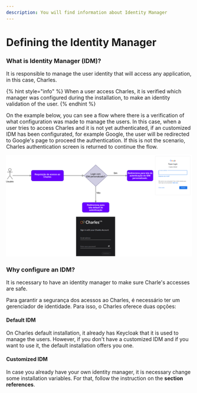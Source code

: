 ```yaml
---
description: You will find information about Identity Manager
---
```


# Defining the Identity Manager

### What is Identity Manager \(IDM\)?

It is responsible to manage the user identity that will access any application, in this case, Charles.

{% hint style="info" %}
When a user access Charles, it is verified which manager was configured during the installation, to make an identity validation of the user. 
{% endhint %}

On the example below, you can see a flow where there is a verification of what configuration was made to manage the users. In this case, when a user tries to access Charles and it is not yet authenticated, if an customized IDM has been configurated, for example Google, the user will be redirected to Google's page to proceed the authentication. If this is not the scenario, Charles authentication screen is returned to continue the flow.

![](../../.gitbook/assets/untitled-diagram-1-.png)

### Why configure an IDM? 

It is necessary to have an identity manager to make sure Charle's accesses are safe.

Para garantir a segurança dos acessos ao Charles, é necessário ter um gerenciador de identidade. Para isso, o Charles oferece duas opções:

#### Default IDM

On Charles default installation, it already has Keycloak that it is used to manage the users. However, if you don't have a customized IDM and if you want to use it, the default installation offers you one. 

#### Customized IDM 

In case you already have your own identity manager, it is necessary change some installation variables. For that, follow the instruction on the **section references**. 

